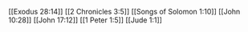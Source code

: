 [[Exodus 28:14]]
[[2 Chronicles 3:5]]
[[Songs of Solomon 1:10]]
[[John 10:28]]
[[John 17:12]]
[[1 Peter 1:5]]
[[Jude 1:1]]
